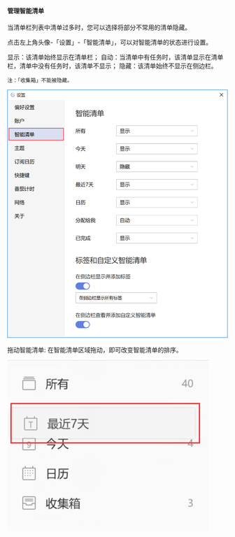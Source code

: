 #### 管理智能清单

当清单栏列表中清单过多时，您可以选择将部分不常用的清单隐藏。

点击左上角头像-「设置」-「智能清单」，可以对智能清单的状态进行设置。

显示：该清单始终显示在清单栏； 自动：当清单中有任务时，该清单显示在清单栏，清单中没有任务时，该清单不显示； 隐藏：该清单始终不显示在侧边栏。

`注：「收集箱」不能被隐藏。`

![winlistmange1](../../images/Windows/list/pasted%20image%200%2011.png)

拖动智能清单: 在智能清单区域拖动，即可改变智能清单的排序。

![winlistmange2](../../images/Windows/list/pasted%20image%200.png)

